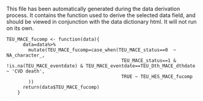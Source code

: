 This file has been automatically generated during the data derivation process.
It contains the function used to derive the selected data field, and should be viewed in conjunction with the data dictionary html.
It will not run on its own.


```
TEU_MACE_fucomp <- function(data){
      data=data%>%
        mutate(TEU_MACE_fucomp=case_when(TEU_MACE_status==0  ~ NA_character_,
                                          TEU_MACE_status==1 & !is.na(TEU_MACE_eventdate) & TEU_MACE_eventdate==TEU_Dth_MACE_dthdate ~ 'CVD death',
                                          TRUE ~ TEU_HES_MACE_fucomp
        ))
      return(data$TEU_MACE_fucomp)
    }
```


